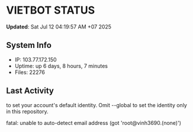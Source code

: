 # VIETBOT STATUS
**Updated**: Sat Jul 12 04:19:57 AM +07 2025

## System Info
- IP: 103.77.172.150
- Uptime: up 6 days, 8 hours, 7 minutes
- Files: 22276

## Last Activity

to set your account's default identity.
Omit --global to set the identity only in this repository.

fatal: unable to auto-detect email address (got 'root@vinh3690.(none)')
